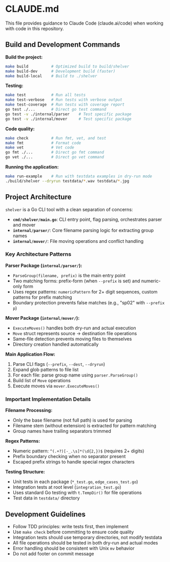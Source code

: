 # CLAUDE.md

This file provides guidance to Claude Code (claude.ai/code) when working with code in this repository.

## Build and Development Commands

**Build the project:**
```bash
make build          # Optimized build to build/shelver
make build-dev      # Development build (faster)
make build-local    # Build to ./shelver
```

**Testing:**
```bash
make test           # Run all tests
make test-verbose   # Run tests with verbose output
make test-coverage  # Run tests with coverage report
go test ./...       # Direct go test command
go test -v ./internal/parser    # Test specific package
go test -v ./internal/mover     # Test specific package
```

**Code quality:**
```bash
make check          # Run fmt, vet, and test
make fmt            # Format code
make vet            # Vet code
go fmt ./...        # Direct go fmt command
go vet ./...        # Direct go vet command
```

**Running the application:**
```bash
make run-example    # Run with testdata examples in dry-run mode
./build/shelver --dryrun testdata/*.wav testdata/*.jpg
```

## Project Architecture

`shelver` is a Go CLI tool with a clean separation of concerns:

- **`cmd/shelver/main.go`**: CLI entry point, flag parsing, orchestrates parser and mover
- **`internal/parser/`**: Core filename parsing logic for extracting group names
- **`internal/mover/`**: File moving operations and conflict handling

### Key Architecture Patterns

**Parser Package (`internal/parser/`):**
- `ParseGroup(filename, prefix)` is the main entry point
- Two matching forms: prefix-form (when `--prefix` is set) and numeric-only form
- Uses regex patterns: `numericPattern` for 2+ digit sequences, custom patterns for prefix matching
- Boundary protection prevents false matches (e.g., "sp02" with `--prefix p`)

**Mover Package (`internal/mover/`):**
- `ExecuteMoves()` handles both dry-run and actual execution
- `Move` struct represents source → destination file operations
- Same-file detection prevents moving files to themselves
- Directory creation handled automatically

**Main Application Flow:**
1. Parse CLI flags (`--prefix`, `--dest`, `--dryrun`)
2. Expand glob patterns to file list
3. For each file: parse group name using `parser.ParseGroup()`
4. Build list of `Move` operations
5. Execute moves via `mover.ExecuteMoves()`

### Important Implementation Details

**Filename Processing:**
- Only the base filename (not full path) is used for parsing
- Filename stem (without extension) is extracted for pattern matching
- Group names have trailing separators trimmed

**Regex Patterns:**
- Numeric pattern: `^(.+?)[-_.\s]*(\d{2,})$` (requires 2+ digits)
- Prefix boundary checking when no separator present
- Escaped prefix strings to handle special regex characters

**Testing Structure:**
- Unit tests in each package (`*_test.go`, `edge_cases_test.go`)
- Integration tests at root level (`integration_test.go`)
- Uses standard Go testing with `t.TempDir()` for file operations
- Test data in `testdata/` directory

## Development Guidelines

- Follow TDD principles: write tests first, then implement
- Use `make check` before committing to ensure code quality
- Integration tests should use temporary directories, not modify testdata
- All file operations should be tested in both dry-run and actual modes
- Error handling should be consistent with Unix `mv` behavior
- Do not add footer on commit message
